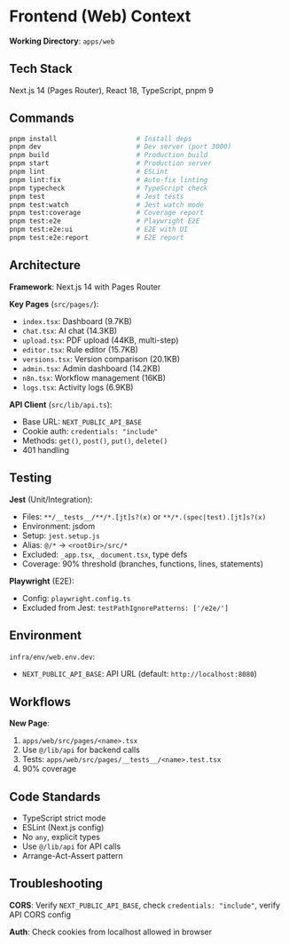 # Frontend (Web) Context

**Working Directory**: `apps/web`

## Tech Stack
Next.js 14 (Pages Router), React 18, TypeScript, pnpm 9

## Commands

```bash
pnpm install                    # Install deps
pnpm dev                        # Dev server (port 3000)
pnpm build                      # Production build
pnpm start                      # Production server
pnpm lint                       # ESLint
pnpm lint:fix                   # Auto-fix linting
pnpm typecheck                  # TypeScript check
pnpm test                       # Jest tests
pnpm test:watch                 # Jest watch mode
pnpm test:coverage              # Coverage report
pnpm test:e2e                   # Playwright E2E
pnpm test:e2e:ui                # E2E with UI
pnpm test:e2e:report            # E2E report
```

## Architecture

**Framework**: Next.js 14 with Pages Router

**Key Pages** (`src/pages/`):
- `index.tsx`: Dashboard (9.7KB)
- `chat.tsx`: AI chat (14.3KB)
- `upload.tsx`: PDF upload (44KB, multi-step)
- `editor.tsx`: Rule editor (15.7KB)
- `versions.tsx`: Version comparison (20.1KB)
- `admin.tsx`: Admin dashboard (14.2KB)
- `n8n.tsx`: Workflow management (16KB)
- `logs.tsx`: Activity logs (6.9KB)

**API Client** (`src/lib/api.ts`):
- Base URL: `NEXT_PUBLIC_API_BASE`
- Cookie auth: `credentials: "include"`
- Methods: `get()`, `post()`, `put()`, `delete()`
- 401 handling

## Testing

**Jest** (Unit/Integration):
- Files: `**/__tests__/**/*.[jt]s?(x)` or `**/*.(spec|test).[jt]s?(x)`
- Environment: jsdom
- Setup: `jest.setup.js`
- Alias: `@/*` → `<rootDir>/src/*`
- Excluded: `_app.tsx`, `_document.tsx`, type defs
- Coverage: 90% threshold (branches, functions, lines, statements)

**Playwright** (E2E):
- Config: `playwright.config.ts`
- Excluded from Jest: `testPathIgnorePatterns: ['/e2e/']`

## Environment

`infra/env/web.env.dev`:
- `NEXT_PUBLIC_API_BASE`: API URL (default: `http://localhost:8080`)

## Workflows

**New Page**:
1. `apps/web/src/pages/<name>.tsx`
2. Use `@/lib/api` for backend calls
3. Tests: `apps/web/src/pages/__tests__/<name>.test.tsx`
4. 90% coverage

## Code Standards

- TypeScript strict mode
- ESLint (Next.js config)
- No `any`, explicit types
- Use `@/lib/api` for API calls
- Arrange-Act-Assert pattern

## Troubleshooting

**CORS**: Verify `NEXT_PUBLIC_API_BASE`, check `credentials: "include"`, verify API CORS config

**Auth**: Check cookies from localhost allowed in browser
